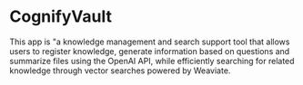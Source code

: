 # CognifyVault
This app is "a knowledge management and search support tool that allows users to register knowledge, generate information based on questions and summarize files using the OpenAI API, while efficiently searching for related knowledge through vector searches powered by Weaviate.
